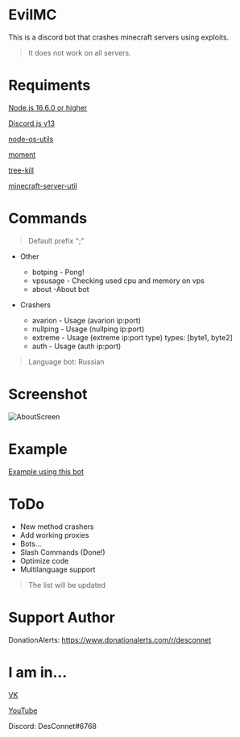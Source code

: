 # EvilMC
This is a discord bot that crashes minecraft servers using exploits.
> It does not work on all servers.

# Requiments
[Node.js 16.6.0 or higher](https://nodejs.org/en/download/)

[Discord.js v13](https://discord.js.org "Discord.js v13")

[node-os-utils](https://www.npmjs.com/package/node-os-utils "node-os-utils")

[moment](https://www.npmjs.com/package/moment "moment")

[tree-kill](https://www.npmjs.com/package/tree-kill)

[minecraft-server-util](https://www.npmjs.com/package/minecraft-server-util)

# Commands
> Default prefix ";"

* Other
  * botping - Pong!
  * vpsusage - Checking used cpu and memory on vps
  * about -About bot

* Crashers
  * avarion - Usage (avarion ip:port)
  * nullping - Usage (nullping ip:port)
  * extreme - Usage (extreme ip:port type) types: [byte1, byte2]
  * auth - Usage (auth ip:port)

> Language bot: Russian

# Screenshot
![AboutScreen](https://user-images.githubusercontent.com/31757032/150298339-bb227406-0ae9-4095-befd-818726378b3a.png)

# Example
[Example using this bot](https://www.youtube.com/watch?v=5_bqOTMevdg)

# ToDo
 * New method crashers
 * Add working proxies
 * Bots...
 * Slash Commands (Done!)
 * Optimize code
 * Multilanguage support

> The list will be updated

# Support Author
DonationAlerts: https://www.donationalerts.com/r/desconnet

# I am in...
[VK](https://vk.com/endnet)

[YouTube](https://youtube.com/DesConnet)

Discord: DesConnet#6768
